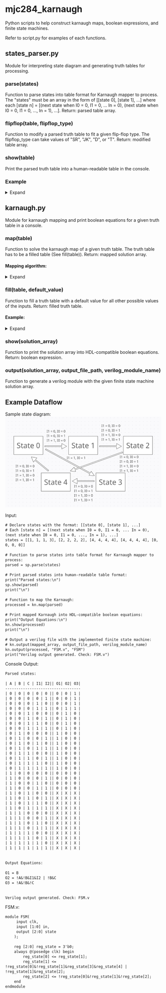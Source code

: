 # mjc284_karnaugh
Python scripts to help construct karnaugh maps, boolean expressions, and finite state machines.

Refer to script.py for examples of each functions.

## states_parser.py
Module for interpreting state diagram and generating truth tables for processing. 

### parse(states)
Function to parse states into table format for Karnaugh mapper to process. The "states" must be an array in the form of [[state 0], [state 1], ...] where each [state n] = [(next state when I0 = 0, I1 = 0, ... In = 0), (next state when I0 = 0, I1 = 0, ..., In = 1), ...].
Return: parsed table array.

### flipflop(table, flipflop_type)
Function to modify a parsed truth table to fit a given flip-flop type. The flipflop_type can take values of "SR", "JK", "D", or "T".
Return: modified table array.

### show(table)
Print the parsed truth table into a human-readable table in the console.

### Example

<details>
  <summary>Expand</summary>

Input:
```
# Declare states:
states = [[1, 1, 1, 3], [2, 2, 2, 2], [4, 4, 4, 4], [4, 4, 4, 4], [0, 0, 0, 0]]

# Parse states into table format:
parsed = sp.parse(states)

# Print parsed states into human-readable table format:
print("Parsed states:\n")
sp.show(parsed)
print("\n")

# Parse states into flip-flop table format:
# sp.flipflop(parsed_table, flipflop_type) where flipflop_type = "JK"/"SR"/"D"/"T"
parsed = sp.flipflop(parsed, "JK")

# Print parsed flip-flop states into human-readable table format:
print("Parsed JK flip-flop states:\n")
sp.show(parsed)
print("\n")
```

Console Output:
```
Parsed states:

| A | B | C | I1| I2|| O1| O2| O3|
----------------------------------
| 0 | 0 | 0 | 0 | 0 || 0 | 0 | 1 |
| 0 | 0 | 0 | 0 | 1 || 0 | 0 | 1 |
| 0 | 0 | 0 | 1 | 0 || 0 | 0 | 1 |
| 0 | 0 | 0 | 1 | 1 || 0 | 1 | 1 |
| 0 | 0 | 1 | 0 | 0 || 0 | 1 | 0 |
| 0 | 0 | 1 | 0 | 1 || 0 | 1 | 0 |
| 0 | 0 | 1 | 1 | 0 || 0 | 1 | 0 |
| 0 | 0 | 1 | 1 | 1 || 0 | 1 | 0 |
| 0 | 1 | 0 | 0 | 0 || 1 | 0 | 0 |
| 0 | 1 | 0 | 0 | 1 || 1 | 0 | 0 |
| 0 | 1 | 0 | 1 | 0 || 1 | 0 | 0 |
| 0 | 1 | 0 | 1 | 1 || 1 | 0 | 0 |
| 0 | 1 | 1 | 0 | 0 || 1 | 0 | 0 |
| 0 | 1 | 1 | 0 | 1 || 1 | 0 | 0 |
| 0 | 1 | 1 | 1 | 0 || 1 | 0 | 0 |
| 0 | 1 | 1 | 1 | 1 || 1 | 0 | 0 |
| 1 | 0 | 0 | 0 | 0 || 0 | 0 | 0 |
| 1 | 0 | 0 | 0 | 1 || 0 | 0 | 0 |
| 1 | 0 | 0 | 1 | 0 || 0 | 0 | 0 |
| 1 | 0 | 0 | 1 | 1 || 0 | 0 | 0 |
| 1 | 0 | 1 | 0 | 0 || X | X | X |
| 1 | 0 | 1 | 0 | 1 || X | X | X |
| 1 | 0 | 1 | 1 | 0 || X | X | X |
| 1 | 0 | 1 | 1 | 1 || X | X | X |
| 1 | 1 | 0 | 0 | 0 || X | X | X |
| 1 | 1 | 0 | 0 | 1 || X | X | X |
| 1 | 1 | 0 | 1 | 0 || X | X | X |
| 1 | 1 | 0 | 1 | 1 || X | X | X |
| 1 | 1 | 1 | 0 | 0 || X | X | X |
| 1 | 1 | 1 | 0 | 1 || X | X | X |
| 1 | 1 | 1 | 1 | 0 || X | X | X |
| 1 | 1 | 1 | 1 | 1 || X | X | X |


Parsed JK flip-flop states:

| A | B | C | I1| I2|| Ja| Ka| Jb| Kb| Jc| Kc|
-----------------------------------------------
| 0 | 0 | 0 | 0 | 0 || 0 | X | 0 | X | 1 | X |
| 0 | 0 | 0 | 0 | 1 || 0 | X | 0 | X | 1 | X |
| 0 | 0 | 0 | 1 | 0 || 0 | X | 0 | X | 1 | X |
| 0 | 0 | 0 | 1 | 1 || 0 | X | 1 | X | 1 | X |
| 0 | 0 | 1 | 0 | 0 || 0 | X | 1 | X | X | 1 |
| 0 | 0 | 1 | 0 | 1 || 0 | X | 1 | X | X | 1 |
| 0 | 0 | 1 | 1 | 0 || 0 | X | 1 | X | X | 1 |
| 0 | 0 | 1 | 1 | 1 || 0 | X | 1 | X | X | 1 |
| 0 | 1 | 0 | 0 | 0 || 1 | X | X | 1 | 0 | X |
| 0 | 1 | 0 | 0 | 1 || 1 | X | X | 1 | 0 | X |
| 0 | 1 | 0 | 1 | 0 || 1 | X | X | 1 | 0 | X |
| 0 | 1 | 0 | 1 | 1 || 1 | X | X | 1 | 0 | X |
| 0 | 1 | 1 | 0 | 0 || 1 | X | X | 1 | X | 1 |
| 0 | 1 | 1 | 0 | 1 || 1 | X | X | 1 | X | 1 |
| 0 | 1 | 1 | 1 | 0 || 1 | X | X | 1 | X | 1 |
| 0 | 1 | 1 | 1 | 1 || 1 | X | X | 1 | X | 1 |
| 1 | 0 | 0 | 0 | 0 || X | 1 | 0 | X | 0 | X |
| 1 | 0 | 0 | 0 | 1 || X | 1 | 0 | X | 0 | X |
| 1 | 0 | 0 | 1 | 0 || X | 1 | 0 | X | 0 | X |
| 1 | 0 | 0 | 1 | 1 || X | 1 | 0 | X | 0 | X |
| 1 | 0 | 1 | 0 | 0 || X | X | X | X | X | X |
| 1 | 0 | 1 | 0 | 1 || X | X | X | X | X | X |
| 1 | 0 | 1 | 1 | 0 || X | X | X | X | X | X |
| 1 | 0 | 1 | 1 | 1 || X | X | X | X | X | X |
| 1 | 1 | 0 | 0 | 0 || X | X | X | X | X | X |
| 1 | 1 | 0 | 0 | 1 || X | X | X | X | X | X |
| 1 | 1 | 0 | 1 | 0 || X | X | X | X | X | X |
| 1 | 1 | 0 | 1 | 1 || X | X | X | X | X | X |
| 1 | 1 | 1 | 0 | 0 || X | X | X | X | X | X |
| 1 | 1 | 1 | 0 | 1 || X | X | X | X | X | X |
| 1 | 1 | 1 | 1 | 0 || X | X | X | X | X | X |
| 1 | 1 | 1 | 1 | 1 || X | X | X | X | X | X |
```
</details>

## karnaugh.py
Module for karnaugh mapping and print boolean equations for a given truth table in a console.

### map(table)
Function to solve the karnaugh map of a given truth table. The truth table has to be a filled table (See fill(table)).
Return: mapped solution array.

#### Mapping algorithm:
<details>
  <summary>Expand</summary>
  
  The function solves the karnaugh map with the following recursion: identifying neighbors and merging, removing duplicates. 
  For example, for the given truth table:

```
| A | B | C | D || O |
----------------------
| 0 | 0 | 0 | 0 ||'X'|
| 0 | 0 | 0 | 1 || 0 |
| 0 | 0 | 1 | 0 || 0 |
| 0 | 0 | 1 | 1 || 0 |
| 0 | 1 | 0 | 0 || 0 |
| 0 | 1 | 0 | 1 || 1 |
| 0 | 1 | 1 | 0 || 0 |
| 0 | 1 | 1 | 1 || 1 |
| 1 | 0 | 0 | 0 || 0 |
| 1 | 0 | 0 | 1 || 0 |
| 1 | 0 | 1 | 0 || 0 |
| 1 | 0 | 1 | 1 || 0 |
| 1 | 1 | 0 | 0 || 0 |
| 1 | 1 | 0 | 1 || 1 |
| 1 | 1 | 1 | 0 || 0 |
| 1 | 1 | 1 | 1 || 1 |
```
1. Extract 1s or Xs:
  
  ```
  [[[0, 0, 0, 0], ['X']], [[0, 1, 0, 1], [1]], [[0, 1, 1, 1], [1]], [[1, 1, 0, 1], [1]], [[1, 1, 1, 1], [1]]]
  ```

2. Identify and merge neighbors:
  
  ```
  [[[0, 0, 0, 0], ['X']], [[0, 1, 'X', 1], [1]], [['X', 1, 0, 1], [1]], [['X', 1, 1, 1], [1]], [[1, 1, 'X', 1], [1]]]
  ```
  
3. Remove duplicates: (none)
  
4. Identify and merge neighbors:
  
  ```
  [[[0, 0, 0, 0], ['X']], [['X, 1, 'X', 1], [1]], [['X', 1, 'X', 1], [1]]]
  ```
5. Remove duplicates:
  
  ```
  [[[0, 0, 0, 0], ['X']], [['X, 1, 'X', 1], [1]]
  ```
  
6. Final solution (eliminate terms that output 'X'):
  
  ```
  [['X, 1, 'X', 1], [1]]
	
  O = B & D
  ```
  
</details>

### fill(table, default_value)
Function to fill a truth table with a default value for all other possible values of the inputs.
Return: filled truth table.

#### Example:

<details>
  <summary>Expand</summary>
  
  Input:
  ```
  # Manually declare truth table:
  truth_table = [[['A', 'B', 'C', 'I1', 'I2'], ['O1', 'O2', 'O3']], 
                 [[  1,   0,   0,    0,    0], [   0,    0,    1]], 
                 [[  0,   0,   0,    0,    0], [   0,    0,    1]]]
  
  # Print truth table in human-readable table format:
  print("Arbitrary Truth Table:\n")
  sp.show(truth_table)
  print("\n")

  # Populate truth table with default 0, 1, or 'X' for Karnaugh mapper.
  # kn.fill(input_truth_table, default_value)
  truth_table = kn.fill(truth_table, 0)

  # Print populated truth table in human-readable table format:
  print("Filled states:\n")
  sp.show(truth_table)
  print("\n")
  ```
  
  Console output:
  
  ```
  Arbitrary Truth Table:

| A | B | C | I1| I2|| O1| O2| O3|
----------------------------------
| 1 | 0 | 0 | 0 | 0 || 0 | 0 | 1 |
| 0 | 0 | 0 | 0 | 0 || 0 | 0 | 1 |


Filled states:

| A | B | C | I1| I2|| O1| O2| O3|
----------------------------------
| 0 | 0 | 0 | 0 | 0 || 0 | 0 | 1 |
| 0 | 0 | 0 | 0 | 1 || 0 | 0 | 0 |
| 0 | 0 | 0 | 1 | 0 || 0 | 0 | 0 |
| 0 | 0 | 0 | 1 | 1 || 0 | 0 | 0 |
| 0 | 0 | 1 | 0 | 0 || 0 | 0 | 0 |
| 0 | 0 | 1 | 0 | 1 || 0 | 0 | 0 |
| 0 | 0 | 1 | 1 | 0 || 0 | 0 | 0 |
| 0 | 0 | 1 | 1 | 1 || 0 | 0 | 0 |
| 0 | 1 | 0 | 0 | 0 || 0 | 0 | 0 |
| 0 | 1 | 0 | 0 | 1 || 0 | 0 | 0 |
| 0 | 1 | 0 | 1 | 0 || 0 | 0 | 0 |
| 0 | 1 | 0 | 1 | 1 || 0 | 0 | 0 |
| 0 | 1 | 1 | 0 | 0 || 0 | 0 | 0 |
| 0 | 1 | 1 | 0 | 1 || 0 | 0 | 0 |
| 0 | 1 | 1 | 1 | 0 || 0 | 0 | 0 |
| 0 | 1 | 1 | 1 | 1 || 0 | 0 | 0 |
| 1 | 0 | 0 | 0 | 0 || 0 | 0 | 1 |
| 1 | 0 | 0 | 0 | 1 || 0 | 0 | 0 |
| 1 | 0 | 0 | 1 | 0 || 0 | 0 | 0 |
| 1 | 0 | 0 | 1 | 1 || 0 | 0 | 0 |
| 1 | 0 | 1 | 0 | 0 || 0 | 0 | 0 |
| 1 | 0 | 1 | 0 | 1 || 0 | 0 | 0 |
| 1 | 0 | 1 | 1 | 0 || 0 | 0 | 0 |
| 1 | 0 | 1 | 1 | 1 || 0 | 0 | 0 |
| 1 | 1 | 0 | 0 | 0 || 0 | 0 | 0 |
| 1 | 1 | 0 | 0 | 1 || 0 | 0 | 0 |
| 1 | 1 | 0 | 1 | 0 || 0 | 0 | 0 |
| 1 | 1 | 0 | 1 | 1 || 0 | 0 | 0 |
| 1 | 1 | 1 | 0 | 0 || 0 | 0 | 0 |
| 1 | 1 | 1 | 0 | 1 || 0 | 0 | 0 |
| 1 | 1 | 1 | 1 | 0 || 0 | 0 | 0 |
| 1 | 1 | 1 | 1 | 1 || 0 | 0 | 0 |
  ```
</details>

### show(solution_array)
Function to print the solution array into HDL-compatible boolean equations.
Return: boolean expression.

### output(solution_array, output_file_path, verilog_module_name)
Function to generate a verilog module with the given finite state machine solution array. 

## Example Dataflow

Sample state diagram:
![State_Diagram](/photos/state_diagram.png "State_Diagram")

Input:

```
# Declare states with the format: [[state 0], [state 1], ...]
# Each [state n] = [(next state when I0 = 0, I1 = 0, ... In = 0), (next state when I0 = 0, I1 = 0, ..., In = 1), ...]
states = [[1, 1, 1, 3], [2, 2, 2, 2], [4, 4, 4, 4], [4, 4, 4, 4], [0, 0, 0, 0]]

# Function to parse states into table format for Karnaugh mapper to process:
parsed = sp.parse(states)

# Print parsed states into human-readable table format:
print("Parsed states:\n")
sp.show(parsed)
print("\n")

# Function to map the Karnaugh:
processed = kn.map(parsed)

# Print mapped Karnaugh into HDL-compatible boolean equations:
print("Output Equations:\n")
kn.show(processed)
print("\n")

# Output a verilog file with the implemented finite state machine:
# kn.output(mapped_array, output_file_path, verilog_module_name)
kn.output(processed, "FSM.v", "FSM")
print("Verilog output generated. Check: FSM.v")
```

Console Output:

```
Parsed states:

| A | B | C | I1| I2|| O1| O2| O3|
----------------------------------
| 0 | 0 | 0 | 0 | 0 || 0 | 0 | 1 |
| 0 | 0 | 0 | 0 | 1 || 0 | 0 | 1 |
| 0 | 0 | 0 | 1 | 0 || 0 | 0 | 1 |
| 0 | 0 | 0 | 1 | 1 || 0 | 1 | 1 |
| 0 | 0 | 1 | 0 | 0 || 0 | 1 | 0 |
| 0 | 0 | 1 | 0 | 1 || 0 | 1 | 0 |
| 0 | 0 | 1 | 1 | 0 || 0 | 1 | 0 |
| 0 | 0 | 1 | 1 | 1 || 0 | 1 | 0 |
| 0 | 1 | 0 | 0 | 0 || 1 | 0 | 0 |
| 0 | 1 | 0 | 0 | 1 || 1 | 0 | 0 |
| 0 | 1 | 0 | 1 | 0 || 1 | 0 | 0 |
| 0 | 1 | 0 | 1 | 1 || 1 | 0 | 0 |
| 0 | 1 | 1 | 0 | 0 || 1 | 0 | 0 |
| 0 | 1 | 1 | 0 | 1 || 1 | 0 | 0 |
| 0 | 1 | 1 | 1 | 0 || 1 | 0 | 0 |
| 0 | 1 | 1 | 1 | 1 || 1 | 0 | 0 |
| 1 | 0 | 0 | 0 | 0 || 0 | 0 | 0 |
| 1 | 0 | 0 | 0 | 1 || 0 | 0 | 0 |
| 1 | 0 | 0 | 1 | 0 || 0 | 0 | 0 |
| 1 | 0 | 0 | 1 | 1 || 0 | 0 | 0 |
| 1 | 0 | 1 | 0 | 0 || X | X | X |
| 1 | 0 | 1 | 0 | 1 || X | X | X |
| 1 | 0 | 1 | 1 | 0 || X | X | X |
| 1 | 0 | 1 | 1 | 1 || X | X | X |
| 1 | 1 | 0 | 0 | 0 || X | X | X |
| 1 | 1 | 0 | 0 | 1 || X | X | X |
| 1 | 1 | 0 | 1 | 0 || X | X | X |
| 1 | 1 | 0 | 1 | 1 || X | X | X |
| 1 | 1 | 1 | 0 | 0 || X | X | X |
| 1 | 1 | 1 | 0 | 1 || X | X | X |
| 1 | 1 | 1 | 1 | 0 || X | X | X |
| 1 | 1 | 1 | 1 | 1 || X | X | X |


Output Equations:

O1 = B
O2 = !A&!B&I1&I2 | !B&C
O3 = !A&!B&!C


Verilog output generated. Check: FSM.v
```

FSM.v:

```
module FSM(
	 input clk,
	 input [1:0] in,
	 output [2:0] state
	);

	reg [2:0] reg_state = 3'b0;
	always @(posedge clk) begin
		reg_state[0] <= reg_state[1];
		reg_state[1] <= !reg_state[0]&!reg_state[1]&reg_state[3]&reg_state[4] | !reg_state[1]&reg_state[2];
		reg_state[2] <= !reg_state[0]&!reg_state[1]&!reg_state[2];
	end
endmodule
```
